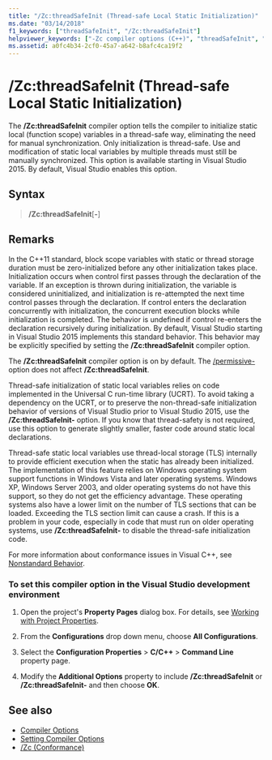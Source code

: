 ```yaml
---
title: "/Zc:threadSafeInit (Thread-safe Local Static Initialization)"
ms.date: "03/14/2018"
f1_keywords: ["threadSafeInit", "/Zc:threadSafeInit"]
helpviewer_keywords: ["-Zc compiler options (C++)", "threadSafeInit", "Thread-safe Local Static Initialization", "/Zc compiler options (C++)", "Zc compiler options (C++)"]
ms.assetid: a0fc4b34-2cf0-45a7-a642-b8afc4ca19f2
---
```

# /Zc:threadSafeInit (Thread-safe Local Static Initialization)

The **/Zc:threadSafeInit** compiler option tells the compiler to initialize static local (function scope) variables in a thread-safe way, eliminating the need for manual synchronization. Only initialization is thread-safe. Use and modification of static local variables by multiple threads must still be manually synchronized. This option is available starting in Visual Studio 2015. By default, Visual Studio enables this option.

## Syntax

> **/Zc:threadSafeInit**[**-**]

## Remarks

In the C++11 standard, block scope variables with static or thread storage duration must be zero-initialized before any other initialization takes place. Initialization occurs when control first passes through the declaration of the variable. If an exception is thrown during initialization, the variable is considered uninitialized, and initialization is re-attempted the next time control passes through the declaration. If control enters the declaration concurrently with initialization, the concurrent execution blocks while initialization is completed. The behavior is undefined if control re-enters the declaration recursively during initialization. By default, Visual Studio starting in Visual Studio 2015 implements this standard behavior. This behavior may be explicitly specified by setting the **/Zc:threadSafeInit** compiler option.

The **/Zc:threadSafeInit** compiler option is on by default. The [/permissive-](permissive-standards-conformance.md) option does not affect **/Zc:threadSafeInit**.

Thread-safe initialization of static local variables relies on code implemented in the Universal C run-time library (UCRT). To avoid taking a dependency on the UCRT, or to preserve the non-thread-safe initialization behavior of versions of Visual Studio prior to Visual Studio 2015, use the **/Zc:threadSafeInit-** option. If you know that thread-safety is not required, use this option to generate slightly smaller, faster code around static local declarations.

Thread-safe static local variables use thread-local storage (TLS) internally to provide efficient execution when the static has already been initialized. The implementation of this feature relies on Windows operating system support functions in Windows Vista and later operating systems. Windows XP, Windows Server 2003, and older operating systems do not have this support, so they do not get the efficiency advantage. These operating systems also have a lower limit on the number of TLS sections that can be loaded. Exceeding the TLS section limit can cause a crash. If this is a problem in your code, especially in code that must run on older operating systems, use **/Zc:threadSafeInit-** to disable the thread-safe initialization code.

For more information about conformance issues in Visual C++, see [Nonstandard Behavior](../../cpp/nonstandard-behavior.md).

### To set this compiler option in the Visual Studio development environment

1. Open the project's **Property Pages** dialog box. For details, see [Working with Project Properties](../../ide/working-with-project-properties.md).

1. From the **Configurations** drop down menu, choose **All Configurations**.

1. Select the **Configuration Properties** > **C/C++** > **Command Line** property page.

1. Modify the **Additional Options** property to include **/Zc:threadSafeInit** or **/Zc:threadSafeInit-** and then choose **OK**.

## See also

- [Compiler Options](../../build/reference/compiler-options.md)
- [Setting Compiler Options](../../build/reference/setting-compiler-options.md)
- [/Zc (Conformance)](../../build/reference/zc-conformance.md)

